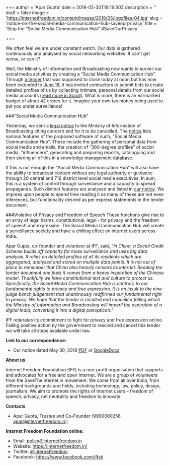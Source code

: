 +++
author = 'Apar Gupta'
date = 2018-05-30T19:19:50Z
description = ''
draft = false
image = 'https://internetfreedom.in/content/images/2018/05/logofiles-04.jpg'
slug = 'notice-on-the-social-media-communication-hub-saveourprivacy'
title = 'Stop the "Social Media Communication Hub" #SaveOurPrivacy'

+++


We often feel we are under constant watch.  Our data is gathered continuously and analysed by social networking websites. It can't get worse, or can it? 

Well, the Ministry of Information and Broadcasting now wants to surveil our social media activities by creating a “Social Media Communication Hub”.  Through [a tender](http://www.becil.com/uploads/tender/TendernoticeBECIL01pdf-04836224e38fdb96422221c4e057f6c5.pdf) that was supposed to close today at noon but has now been extended to [June 16](http://www.becil.com/uploads/tender/Corrigendum-3-RLpdf-ac51024f3922b2a90686578bbe3c695a.pdf), it has invited contractors to submit bids to create detailed profiles of us by collecting intimate, personal details from our social media accounts [(read more in Scroll)](https://scroll.in/article/879833/government-plans-to-monitor-individual-social-media-users-to-gauge-opinion-about-official-policies). What is more, there is an earmarked budget of about 42 crores for it. Imagine your own tax money being used to put you under surveillance! 

###"Social Media Communication Hub"

Yesterday, we sent a [legal notice](https://drive.google.com/file/d/1en1C-Sl5JOIR-wowolfJ6HkavnCysrFO/view?usp=sharing) to the Ministry of Information of Broadcasting citing concern and for it to be cancelled. The [notice](https://drive.google.com/file/d/1en1C-Sl5JOIR-wowolfJ6HkavnCysrFO/view?usp=sharing) lists various features of the proposed software of such, "Social Media Communication Hub". These include the gathering of personal data from social media and emails, the creation of “360-degree profiles” of social media, “influencers”, generating and preparing reports, cataloguing and then storing all of this in a knowledge management database. 

If this is not enough the “Social Media Communication Hub” will also have the ability to broadcast content without any legal authority or guidance through 20 central and 716 district level social media executives. In sum, this is a system of control through surveillance and a capacity to spread propaganda. Such distinct features are analysed and listed in [our notice](https://drive.google.com/file/d/1en1C-Sl5JOIR-wowolfJ6HkavnCysrFO/view?usp=sharing). We impress upon people to spend time reading it as many of these are not even inferences, but functionality desired as per express statements in the tender document. 

###Violative of Privacy and Freedom of Speech
These functions give rise to an array of legal harms, constitutional, legal - for privacy and the freedom of speech and expression. The Social Media Communication Hub will create a surveillance society and have a chilling effect on internet users across India. 

Apar Gupta, co-founder and volunteer at IFF, said, *“In China, a Social Credit Scheme builds off capacity for mass surveillance and uses big data analysis. It relies on detailed profiles of all its residents which are aggregated, analysed and stored on multiple data points. It is not out of place to remember that China also heavily censors its internet. Reading the tender document one feels it comes from a heavy inspiration of the Chinese model. Thankfully we have constitutional text and culture to protect us. Specifically, the Social Media Communication Hub is contrary to our fundamental rights to privacy and free expression. It is an insult to the nine-judge bench judgement that unanimously reaffirmed our fundamental right to privacy. We hope that the tender is recalled and cancelled failing which the Ministry of Information and Broadcasting will imperil the aspiration of a digital India, converting it into a digital panopticon.”*

IFF reiterates its commitment to fight for privacy and free expression online. Failing positive action by the government to rescind and cancel this tender we will take all steps available under law.

**Link to our correspondence:**

* Our notice dated May 30, 2018 [PDF](https://drive.google.com/file/d/1en1C-Sl5JOIR-wowolfJ6HkavnCysrFO/view?usp=sharing) or [GoogleDocs](https://docs.google.com/document/d/1V319uWwkM3XLcAuVDysWfasa1o8LabfE7FRe6kRrA6I/edit?usp=sharing)

**About us**

Internet Freedom Foundation (IFF) is a non-profit organisation that supports and advocates for a free and open Internet. We are a group of volunteers from the SaveTheInternet.in movement. We come from all over India, from different backgrounds and fields, including technology, law, policy, design, journalism. We aim to promote the rights of Internet users – freedom of speech, privacy, net neutrality and freedom to innovate.

**Contacts**

* Apar Gupta, Trustee and Co-Founder (9990000256 apar@internetfreedom.in); 

**Internet Freedom Foundation online:**

* Email: policy@internetfreedom.in
* Website: https://internetfreedom.in/ 
* Twitter: [@internetfreedom](http://www.twitter.com/internetfreedom)
* Facebook: https://www.facebook.com/iffsti

